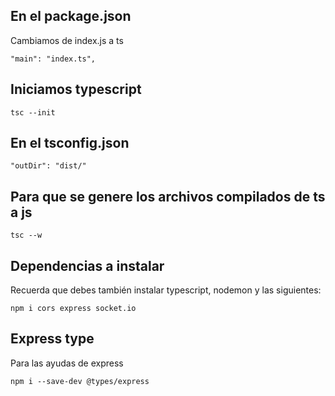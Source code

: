 ## En el package.json
Cambiamos de index.js a ts
``` 
"main": "index.ts",
``` 

## Iniciamos typescript
```
tsc --init 
``` 
## En el tsconfig.json
```
"outDir": "dist/"
```
## Para que se genere los archivos compilados de ts a js
```
tsc --w
```
## Dependencias a instalar
Recuerda que debes también instalar typescript, nodemon y las siguientes:
```
npm i cors express socket.io
```

## Express type
Para las ayudas de express
```
npm i --save-dev @types/express
```

